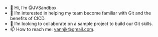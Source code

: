 - 👋 Hi, I’m @JVSandbox
- 👀 I’m interested in helping my team become familiar with Git and the benefits of CICD.
- 💞️ I’m looking to collaborate on a sample project to build our Git skills.
- 📫 How to reach me: vannjk@gmail.com.

<!---
JVSandbox/JVSandbox is a ✨ special ✨ repository because its `README.md` (this file) appears on your GitHub profile.
You can click the Preview link to take a look at your changes.
--->
